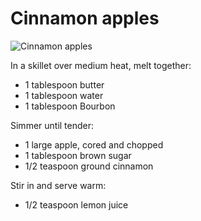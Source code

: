 # Cinnamon apples

![Cinnamon apples](http://i.imgur.com/d3ztxYs.jpg)

In a skillet over medium heat, melt together:

- 1 tablespoon butter
- 1 tablespoon water
- 1 tablespoon Bourbon

Simmer until tender:

- 1 large apple, cored and chopped
- 1 tablespoon brown sugar
- 1/2 teaspoon ground cinnamon

Stir in and serve warm:

- 1/2 teaspoon lemon juice
